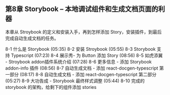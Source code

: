 ## 第8章 Storybook – 本地调试组件和生成文档页面的利器
本章从 Stroybook 的定义和安装入手，再到怎样添加 Story，安装插件，到最后完成自动生成文档的任务。

8-1 什么是 Storybook (05:35)
 8-2 安装 Stroybook (05:55)
 8-3 Storybook 支持 Typescript (07:23)
 8-4 展示秀- 为 Button 添加 Story (08:56)
 8-5 如虎添翼 - Stroybook addon插件系统介绍 (07:28)
 8-6 更多信息 - 添加 Storybook addon-info 插件 (08:56)
 8-7 自动生成文档 - 添加 react-docgen-typescript 第一部分 (08:17)
 8-8 自动生成文档 - 添加 react-docgen-typescript 第二部分 (05:27)
 8-9 大功告成 - Storybook 最终样式调整 (05:44)
 8-10 完成的 storybook 的架构，给剩下的组件添加 stories


